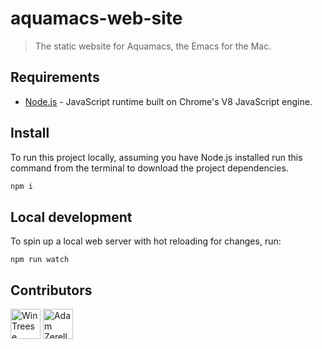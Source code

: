 # aquamacs-web-site

> The static website for Aquamacs, the Emacs for the Mac.

## Requirements

- [Node.js](https://nodejs.org/en/download/) - JavaScript runtime built on Chrome's V8 JavaScript engine.

## Install

To run this project locally, assuming you have Node.js installed run this command from the terminal to download the project dependencies.

```js
npm i
```

## Local development

To spin up a local web server with hot reloading for changes, run:

```
npm run watch
```

## Contributors

<div style="display:inline;">
  <a href="https://github.com/treese"><img width="48" height="48" src="https://avatars0.githubusercontent.com/u/183602?s=460&v=4" alt="Win Treese"/></a>
  <a href="https://github.com/adamzerella"><img width="48" height="48" src="https://avatars0.githubusercontent.com/u/1501560?s=460&v=4" alt="Adam Zerella"/></a>
</div>